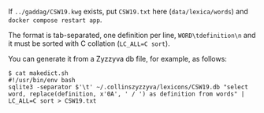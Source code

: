 If `../gaddag/CSW19.kwg` exists, put `CSW19.txt` here (`data/lexica/words`) and `docker compose restart app`.

The format is tab-separated, one definition per line, `WORD\tdefinition\n` and it must be sorted with C collation (`LC_ALL=C sort`).

You can generate it from a Zyzzyva db file, for example, as follows:

```
$ cat makedict.sh
#!/usr/bin/env bash
sqlite3 -separator $'\t' ~/.collinszyzzyva/lexicons/CSW19.db "select word, replace(definition, x'0A', ' / ') as definition from words" | LC_ALL=C sort > CSW19.txt
```
